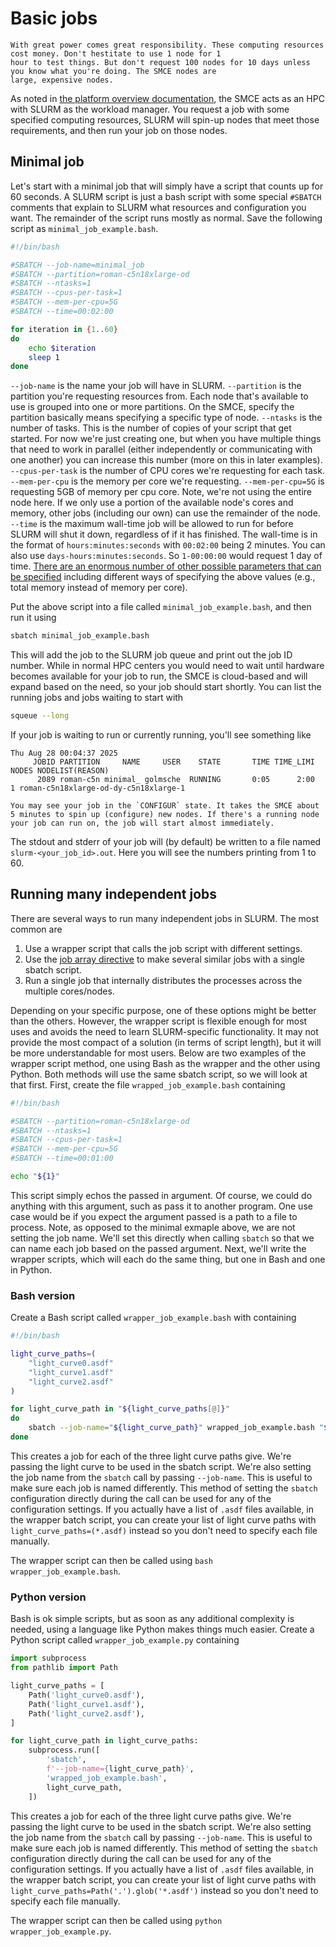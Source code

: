 # Basic jobs

```{important}
With great power comes great responsibility. These computing resources cost money. Don't hestitate to use 1 node for 1
hour to test things. But don't request 100 nodes for 10 days unless you know what you're doing. The SMCE nodes are
large, expensive nodes.
```

As noted in [the platform overview documentation](./platform_overview.md), the SMCE acts as an HPC with SLURM as the
workload manager. You request a job with some specified computing resources, SLURM will spin-up nodes that meet those
requirements, and then run your job on those nodes.

## Minimal job

Let's start with a minimal job that will simply have a script that counts up for 60 seconds. A SLURM script is just a
bash script with some special `#SBATCH` comments that explain to SLURM what resources and configuration you want.
The remainder of the script runs mostly as normal. Save the following script as `minimal_job_example.bash`.
```bash
#!/bin/bash

#SBATCH --job-name=minimal_job
#SBATCH --partition=roman-c5n18xlarge-od
#SBATCH --ntasks=1
#SBATCH --cpus-per-task=1
#SBATCH --mem-per-cpu=5G
#SBATCH --time=00:02:00

for iteration in {1..60}
do
    echo $iteration
    sleep 1
done
```
`--job-name` is the name your job will have in SLURM. `--partition` is the partition you're requesting resources from. Each node that's available to use is grouped into one or more partitions. On the SMCE, specify the partition basically means specifying a specific type of node. `--ntasks` is the number of tasks. This is the number of copies of your script that get started. For now we're just creating one, but when you have multiple things that need to work in parallel (either independently or communicating with one another) you can increase this number (more on this in later examples). `--cpus-per-task` is the number of CPU cores we're requesting for each task. `--mem-per-cpu` is the memory per core we're requesting. `--mem-per-cpu=5G` is requesting 5GB of memory per cpu core. Note, we're not using the entire node here. If we only use a portion of the available node's cores and memory, other jobs (including our own) can use the remainder of the node. `--time` is the maximum wall-time job will be allowed to run for before SLURM will shut it down, regardless of if it has finished. The wall-time is in the format of `hours:minutes:seconds` with `00:02:00` being 2 minutes. You can also use `days-hours:minutes:seconds`. So `1-00:00:00` would request 1 day of time. [There are an enormous number of other possible parameters that can be specified](https://slurm.schedmd.com/sbatch.html) including different ways of specifying the above values (e.g., total memory instead of memory per core).

Put the above script into a file called `minimal_job_example.bash`, and then run it using
```sh
sbatch minimal_job_example.bash
```
This will add the job to the SLURM job queue and print out the job ID number. While in normal HPC centers you would need to wait until hardware becomes available for your job to run, the SMCE is cloud-based and will expand based on the need, so your job should start shortly. You can list the running jobs and jobs waiting to start with
```sh
squeue --long
```
If your job is waiting to run or currently running, you'll see something like
```
Thu Aug 28 00:04:37 2025
     JOBID PARTITION     NAME     USER    STATE       TIME TIME_LIMI  NODES NODELIST(REASON)
      2089 roman-c5n minimal_ golmsche  RUNNING       0:05      2:00      1 roman-c5n18xlarge-od-dy-c5n18xlarge-1
```
```{note}
You may see your job in the `CONFIGUR` state. It takes the SMCE about 5 minutes to spin up (configure) new nodes. If there's a running node your job can run on, the job will start almost immediately.
```
The stdout and stderr of your job will (by default) be written to a file named `slurm-<your_job_id>.out`. Here you will see the numbers printing from 1 to 60.


## Running many independent jobs

There are several ways to run many independent jobs in SLURM. The most common are
1. Use a wrapper script that calls the job script with different settings.
2. Use the [job array directive](https://rcpedia.stanford.edu/_user_guide/job_arrays/) to make several similar jobs with a single sbatch script.
3. Run a single job that internally distributes the processes across the multiple cores/nodes.

Depending on your specific purpose, one of these options might be better than the others. However, the wrapper script is flexible enough for most uses and avoids the need to learn SLURM-specific functionality. It may not provide the most compact of a solution (in terms of script length), but it will be more understandable for most users. Below are two examples of the wrapper script method, one using Bash as the wrapper and the other using Python. Both methods will use the same sbatch script, so we will look at that first. First, create the file `wrapped_job_example.bash` containing
```bash
#!/bin/bash

#SBATCH --partition=roman-c5n18xlarge-od
#SBATCH --ntasks=1
#SBATCH --cpus-per-task=1
#SBATCH --mem-per-cpu=5G
#SBATCH --time=00:01:00

echo "${1}"
```
This script simply echos the passed in argument. Of course, we could do anything with this argument, such as pass it to another program. One use case would be if you expect the argument passed is a path to a file to process. Note, as opposed to the minimal exmaple above, we are not setting the job name. We'll set this directly when calling `sbatch` so that we can name each job based on the passed argument. Next, we'll write the wrapper scripts, which will each do the same thing, but one in Bash and one in Python.

### Bash version

Create a Bash script called `wrapper_job_example.bash` with containing
```bash
#!/bin/bash

light_curve_paths=(
    "light_curve0.asdf"
    "light_curve1.asdf"
    "light_curve2.asdf"
)

for light_curve_path in "${light_curve_paths[@]}"
do
    sbatch --job-name="${light_curve_path}" wrapped_job_example.bash "${light_curve_path}"
done
```
This creates a job for each of the three light curve paths give. We're passing the light curve to be used in the sbatch script. We're also setting the job name from the `sbatch` call by passing `--job-name`. This is useful to make sure each job is named differently. This method of setting the `sbatch` configuration directly during the call can be used for any of the configuration settings. If you actually have a list of `.asdf` files available, in the wrapper batch script, you can create your list of light curve paths with `light_curve_paths=(*.asdf)` instead so you don't need to specify each file manually.

The wrapper script can then be called using `bash wrapper_job_example.bash`.

### Python version

Bash is ok simple scripts, but as soon as any additional complexity is needed, using a language like Python makes things much easier. Create a Python script called `wrapper_job_example.py` containing
```python
import subprocess
from pathlib import Path

light_curve_paths = [
    Path('light_curve0.asdf'),
    Path('light_curve1.asdf'),
    Path('light_curve2.asdf'),
]

for light_curve_path in light_curve_paths:
    subprocess.run([
        'sbatch',
        f'--job-name={light_curve_path}',
        'wrapped_job_example.bash',
        light_curve_path,
    ])
```
This creates a job for each of the three light curve paths give. We're passing the light curve to be used in the sbatch script. We're also setting the job name from the `sbatch` call by passing `--job-name`. This is useful to make sure each job is named differently. This method of setting the `sbatch` configuration directly during the call can be used for any of the configuration settings. If you actually have a list of `.asdf` files available, in the wrapper batch script, you can create your list of light curve paths with `light_curve_paths=Path('.').glob('*.asdf')` instead so you don't need to specify each file manually.

The wrapper script can then be called using `python wrapper_job_example.py`.

